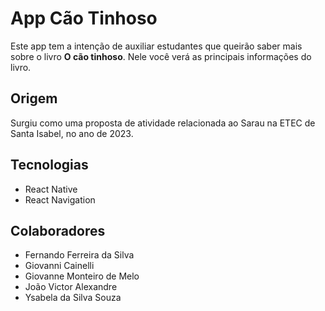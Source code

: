 # App Cão Tinhoso

Este app tem a intenção de auxiliar estudantes que queirão saber mais sobre o livro **O cão tinhoso**.
Nele você verá as principais informações do livro.

## Origem

Surgiu como uma proposta de atividade relacionada ao Sarau na ETEC de Santa Isabel, no ano de 2023.

## Tecnologias

- React Native
- React Navigation

## Colaboradores

- Fernando Ferreira da Silva
- Giovanni Cainelli
- Giovanne Monteiro de Melo
- João Victor Alexandre
- Ysabela da Silva Souza
